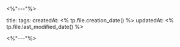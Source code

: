 <%"---"%>

title:
tags:
createdAt: <% tp.file.creation_date() %>
updatedAt: <% tp.file.last_modified_date() %>

<%"---"%>
